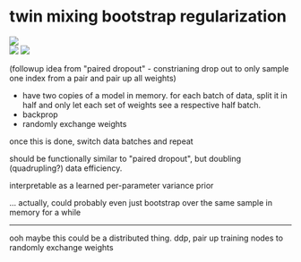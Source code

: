 # twin mixing bootstrap regularization

![](https://img.shields.io/badge/tag-experimental-lightgrey)  
![](https://img.shields.io/badge/tag-optimization-lightgrey)
![](https://img.shields.io/badge/tag-scaling-lightgrey)


(followup idea from "paired dropout" - constrianing drop out to only sample one index from a pair and pair up all weights)

* have two copies of a model in memory. for each batch of data, split it in half and only let each set of weights see a respective half batch.
* backprop
* randomly exchange weights

once this is done, switch data batches and repeat

should be functionally similar to "paired dropout", but doubling (quadrupling?) data efficiency.

interpretable as a learned per-parameter variance prior

... actually, could probably even just bootstrap over the same sample in memory for a while

---

ooh maybe this could be a distributed thing. ddp, pair up training nodes to randomly exchange weights

